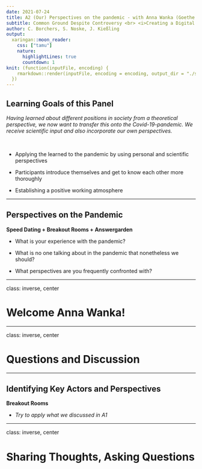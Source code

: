 ```yaml
---
date: 2021-07-24
title: A2 (Our) Perspectives on the pandemic - with Anna Wanka (Goethe University Frankfurt)
subtitle: Common Ground Despite Controversy <br> <i>Creating a Digital Network</i>
author: C. Borchers, S. Noske, J. Kießling
output:
  xaringan::moon_reader:
    css: ["tamu"]
    nature:
      highlightLines: true
      countdown: 1
knit: (function(inputFile, encoding) {
    rmarkdown::render(inputFile, encoding = encoding, output_dir = "./static/html/")
  })
---
```


## Learning Goals of this Panel

*Having learned about different positions in society from a theoretical perspective, we now want to transfer this onto the Covid-19-pandemic. We receive scientific input and also incorporate our own perspectives.*

<br>

* Applying the learned to the pandemic by using personal and scientific perspectives
 
* Participants introduce themselves and get to know each other more thoroughly

* Establishing a positive working atmosphere 

---

## Perspectives on the Pandemic

**Speed Dating + Breakout Rooms + Answergarden**

* What is your experience with the pandemic?

* What is no one talking about in the pandemic that nonetheless we should?

* What perspectives are you frequently confronted with?

---
class: inverse, center

# Welcome Anna Wanka!

---
class: inverse, center

# Questions and Discussion

---

## Identifying Key Actors and Perspectives

**Breakout Rooms**

* *Try to apply what we discussed in A1*

---
class: inverse, center

# Sharing Thoughts, Asking Questions
